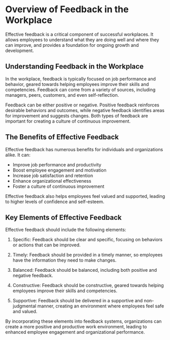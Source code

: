 Overview of Feedback in the Workplace
====================================================================================

Effective feedback is a critical component of successful workplaces. It allows employees to understand what they are doing well and where they can improve, and provides a foundation for ongoing growth and development.

Understanding Feedback in the Workplace
---------------------------------------

In the workplace, feedback is typically focused on job performance and behavior, geared towards helping employees improve their skills and competencies. Feedback can come from a variety of sources, including managers, peers, customers, and even self-reflection.

Feedback can be either positive or negative. Positive feedback reinforces desirable behaviors and outcomes, while negative feedback identifies areas for improvement and suggests changes. Both types of feedback are important for creating a culture of continuous improvement.

The Benefits of Effective Feedback
----------------------------------

Effective feedback has numerous benefits for individuals and organizations alike. It can:

* Improve job performance and productivity
* Boost employee engagement and motivation
* Increase job satisfaction and retention
* Enhance organizational effectiveness
* Foster a culture of continuous improvement

Effective feedback also helps employees feel valued and supported, leading to higher levels of confidence and self-esteem.

Key Elements of Effective Feedback
----------------------------------

Effective feedback should include the following elements:

1. Specific: Feedback should be clear and specific, focusing on behaviors or actions that can be improved.

2. Timely: Feedback should be provided in a timely manner, so employees have the information they need to make changes.

3. Balanced: Feedback should be balanced, including both positive and negative feedback.

4. Constructive: Feedback should be constructive, geared towards helping employees improve their skills and competencies.

5. Supportive: Feedback should be delivered in a supportive and non-judgmental manner, creating an environment where employees feel safe and valued.

By incorporating these elements into feedback systems, organizations can create a more positive and productive work environment, leading to enhanced employee engagement and organizational performance.
